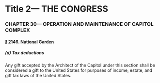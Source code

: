 
# Title 2— THE CONGRESS
### CHAPTER 30— OPERATION AND MAINTENANCE OF CAPITOL COMPLEX
#### § 2146. National Garden
##### (d) Tax deductions

Any gift accepted by the Architect of the Capitol under this section shall be considered a gift to the United States for purposes of income, estate, and gift tax laws of the United States.
